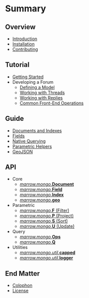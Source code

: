 # Summary

## Overview

* [Introduction](README.md)
* [Installation](INSTALLATION.md)
* [Contributing](CONTRIBUTING.md)

## Tutorial

* [Getting Started](tutorial/getting-started.md)
* Developing a Forum
  * [Defining a Model](tutorial/forum/model.md)
  * [Working with Threads](tutorial/forum/thread.md)
  * [Working with Replies](tutorial/forum/reply.md)
  * [Common Front-End Operations](tutorial/forum/front-end.md)

## Guide

* [Documents and Indexes](guide/documents.md)
* [Fields](guide/fields.md)
* [Native Querying](guide/querying.md)
* [Parametric Helpers](guide/parametric.md)
* [GeoJSON](guide/geojson.md)

## API

* Core
  * [_marrow.mongo._**Document**](api/document.md)
  * [_marrow.mongo._**Field**](api/field.md)
  * [_marrow.mongo._**Index**](api/index.md)
  * [_marrow.mongo._**geo**](api/geo.md)
* Parametric
  * [_marrow.mongo._**F** (Filter)](api/parametric/filter.md)
  * [_marrow.mongo._**P** (Project)](api/parametric/project.md)
  * [_marrow.mongo._**S** (Sort)](api/parametric/sort.md)
  * [_marrow.mongo._**U** (Update)](api/parametric/update.md)
* Query
  * [_marrow.mongo._**Ops**](api/query/ops.md)
  * [_marrow.mongo._**Q**](api/query/query.md)
* Utilities
  * [_marrow.mongo.util._**capped**](api/util/capped.md)
  * [_marrow.mongo.util._**logger**](api/util/logger.md)

## End Matter

* [Colophon](COLOPHON.md)
* [License](LICENSE.md)